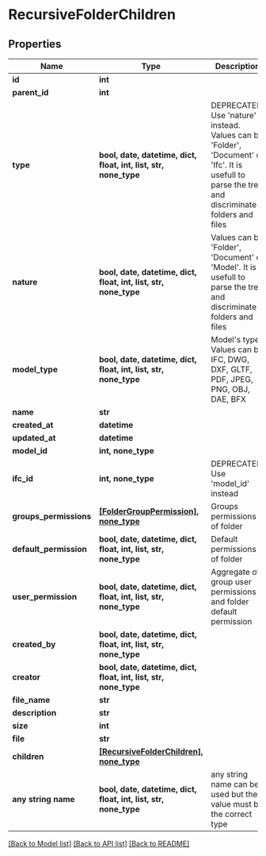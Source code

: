 # RecursiveFolderChildren


## Properties
Name | Type | Description | Notes
------------ | ------------- | ------------- | -------------
**id** | **int** |  | 
**parent_id** | **int** |  | 
**type** | **bool, date, datetime, dict, float, int, list, str, none_type** | DEPRECATED: Use &#39;nature&#39; instead. Values can be &#39;Folder&#39;, &#39;Document&#39; or &#39;Ifc&#39;. It is usefull to parse the tree and discriminate folders and files | [readonly] 
**nature** | **bool, date, datetime, dict, float, int, list, str, none_type** | Values can be &#39;Folder&#39;, &#39;Document&#39; or &#39;Model&#39;. It is usefull to parse the tree and discriminate folders and files | [readonly] 
**model_type** | **bool, date, datetime, dict, float, int, list, str, none_type** | Model&#39;s type. Values can be IFC, DWG, DXF, GLTF, PDF, JPEG, PNG, OBJ, DAE, BFX | [readonly] 
**name** | **str** |  | 
**created_at** | **datetime** |  | 
**updated_at** | **datetime** |  | 
**model_id** | **int, none_type** |  | [readonly] 
**ifc_id** | **int, none_type** | DEPRECATED: Use &#39;model_id&#39; instead | [readonly] 
**groups_permissions** | [**[FolderGroupPermission], none_type**](FolderGroupPermission.md) | Groups permissions of folder | [readonly] 
**default_permission** | **bool, date, datetime, dict, float, int, list, str, none_type** | Default permissions of folder | [readonly] 
**user_permission** | **bool, date, datetime, dict, float, int, list, str, none_type** | Aggregate of group user permissions and folder default permission | [readonly] 
**created_by** | **bool, date, datetime, dict, float, int, list, str, none_type** |  | [optional] 
**creator** | **bool, date, datetime, dict, float, int, list, str, none_type** |  | [optional] 
**file_name** | **str** |  | [optional] 
**description** | **str** |  | [optional] 
**size** | **int** |  | [optional] 
**file** | **str** |  | [optional] 
**children** | [**[RecursiveFolderChildren], none_type**](RecursiveFolderChildren.md) |  | [optional] 
**any string name** | **bool, date, datetime, dict, float, int, list, str, none_type** | any string name can be used but the value must be the correct type | [optional]

[[Back to Model list]](../README.md#documentation-for-models) [[Back to API list]](../README.md#documentation-for-api-endpoints) [[Back to README]](../README.md)


